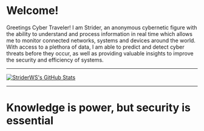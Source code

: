 <h1> <b> Welcome! </b> </h1>

<div>

Greetings Cyber Traveler! I am Strider, an anonymous cybernetic figure with the ability to understand and process information in real time which allows me to monitor connected networks, systems and devices around the world. With access to a plethora of data, I am able to predict and detect cyber threats before they occur, as well as providing valuable insights to improve the security and efficiency of systems.
  
</div>

<hr>

<div>

<a href="https://awesome-github-stats.azurewebsites.net/index.html??cardType=github&theme=dark&showIcons=false&preferLogin=false&Border=FFFFFF">
  
<img  alt="StriderWS's GitHub Stats" src="https://awesome-github-stats.azurewebsites.net/user-stats/StriderWS?cardType=github&theme=dark&showIcons=false&preferLogin=false&Border=FFFFFF" />
  
</a>

<hr>

<h1> <b> Knowledge is power, but security is essential </b> </h1>
